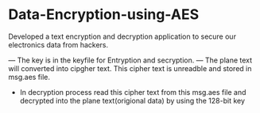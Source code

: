 # Data-Encryption-using-AES
Developed a text encryption and decryption application  to secure our electronics data from hackers.


— The key is in the keyfile for Entryption and secryption.
— The plane text will converted into cipgher text. This cipher text is unreadble and stored in msg.aes file. 
- In decryption process read this cipher text from this msg.aes file and decrypted into the plane text(origional data) by
   using the 128-bit key
